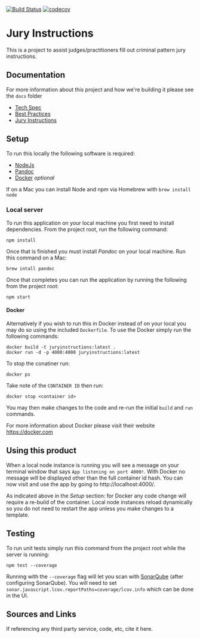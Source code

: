 [![Build Status](https://travis-ci.com/CodeForBaltimore/JuryInstructions.svg?branch=master)](https://travis-ci.com/CodeForBaltimore/JuryInstructions)
[![codecov](https://codecov.io/gh/CodeForBaltimore/JuryInstructions/branch/master/graph/badge.svg)](https://codecov.io/gh/CodeForBaltimore/JuryInstructions)
# Jury Instructions
This is a project to assist judges/practitioners fill out criminal pattern jury instructions.

## Documentation
For more information about this project and how we're building it please see the `docs` folder 
* [Tech Spec](/docs/Tech_Spec.md) 
* [Best Practices](/docs/Best_Practices.md) 
* [Jury Instructions](/docs/SampleInstructions/)

## Setup
To run this locally the following software is required:
*  [NodeJs](https://nodejs.org/en/)
*  [Pandoc](https://pandoc.org/)
*  [Docker](https://docker.com) *optional*

If on a Mac you can install Node and npm via Homebrew with `brew install node`

### Local server
To run this application on your local machine you first need to install dependencies.  From the project root, run the following command:
```shell
npm install
```

Once that is finished you must install _Pandoc_ on your local machine. Run this command on a Mac:
```shell
brew intall pandoc
```

Once that completes you can run the application by running the following from the project root:
```shell
npm start
```

#### Docker
Alternatively if you wish to run this in Docker instead of on your local you may do so using the included `Dockerfile`. To use the Docker simply run the following commands:
```shell
docker build -t juryinstructions:latest .
docker run -d -p 4000:4000 juryinstructions:latest
```
To stop the conatiner run:
```shell
docker ps
```
Take note of the `CONTAINER ID` then run:
```shell
docker stop <container id>
```
You may then make changes to the code and re-run the initial `build` and `run` commands. 

For more information about Docker please visit their website https://docker.com

## Using this product
When a local node instance is running you will see a message on your terminal window that says `App listening on port 4000!`. With Docker no message will be displayed other than the full container id hash. You can now visit and use the app by going to http://localhost:4000/. 

As indicated above in the *Setup* section: for Docker any code change will require a re-build of the container. Local node instances reload dynamically so you do not need to restart the app unless you make changes to a template.

## Testing
To run unit tests simply run this command from the project root while the server is running:
```
npm test --coverage
```
Running with the `--coverage` flag will let you scan with [SonarQube](/sonarqube/README.md) (after configuring SonarQube).  You will need to set `sonar.javascript.lcov.reportPaths=coverage/lcov.info` which can be done in the UI.

## Sources and Links
If referencing any third party service, code, etc, cite it here.
